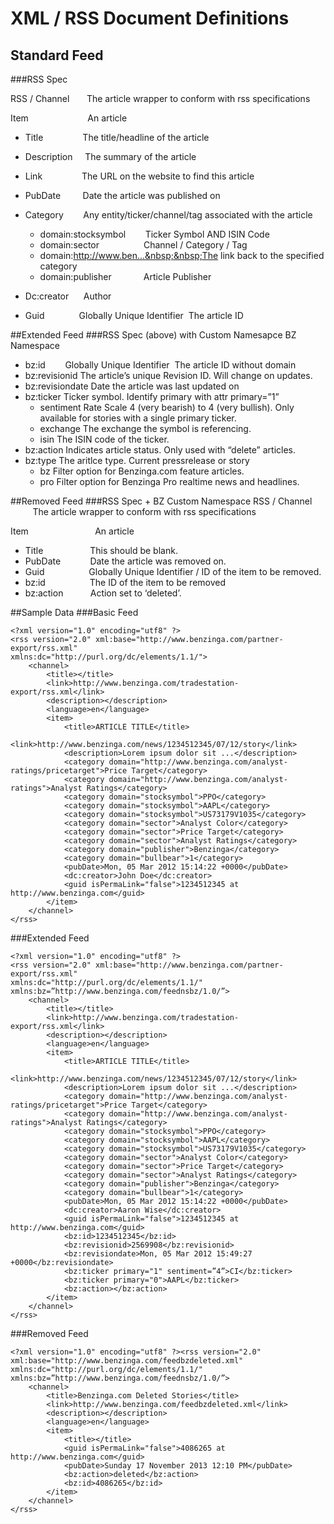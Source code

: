 # XML / RSS Document Definitions
## Standard Feed

###RSS Spec

RSS / Channel &nbsp;&nbsp;&nbsp;&nbsp;&nbsp;&nbsp;The article wrapper to conform with rss specifications

Item &nbsp;&nbsp;&nbsp;&nbsp;&nbsp;&nbsp;&nbsp;&nbsp;&nbsp;&nbsp;&nbsp;&nbsp;&nbsp;&nbsp;&nbsp;&nbsp;&nbsp;&nbsp;&nbsp;&nbsp;&nbsp;&nbsp;&nbsp;An article

* Title &nbsp;&nbsp;&nbsp;&nbsp;&nbsp;&nbsp;&nbsp;&nbsp;&nbsp;&nbsp;&nbsp;&nbsp;&nbsp;&nbsp;&nbsp;The title/headline of the article

* Description &nbsp;&nbsp;&nbsp;&nbsp;The summary of the article
* Link &nbsp;&nbsp;&nbsp;&nbsp;&nbsp;&nbsp;&nbsp;&nbsp;&nbsp;&nbsp;&nbsp;&nbsp;&nbsp;&nbsp;&nbsp;The URL on the website to find this article
* PubDate &nbsp;&nbsp;&nbsp;&nbsp;&nbsp;&nbsp;&nbsp;&nbsp;Date the article was published on
* Category &nbsp;&nbsp;&nbsp;&nbsp;&nbsp;&nbsp;&nbsp;Any entity/ticker/channel/tag associated with the article
	* domain:stock­symbol &nbsp;&nbsp;&nbsp;&nbsp;&nbsp;&nbsp;&nbsp;Ticker Symbol AND ISIN Code
	* domain:sector &nbsp;&nbsp;&nbsp;&nbsp;&nbsp;&nbsp;&nbsp;&nbsp;&nbsp;&nbsp;&nbsp;&nbsp;&nbsp;&nbsp;&nbsp;&nbsp;&nbsp;Channel / Category / Tag
	* domain:http://www.ben...&nbsp;&nbsp;The link back to the specified category
	* domain:publisher &nbsp;&nbsp;&nbsp;&nbsp;&nbsp;&nbsp;&nbsp;&nbsp;&nbsp;&nbsp;&nbsp;&nbsp;Article Publisher
* Dc:creator &nbsp;&nbsp;&nbsp;&nbsp;&nbsp;Author
* Guid &nbsp;&nbsp;&nbsp;&nbsp;&nbsp;&nbsp;&nbsp;&nbsp;&nbsp;&nbsp;&nbsp;&nbsp;&nbsp;Globally Unique Identifier ­ The article ID

##Extended Feed
###RSS Spec (above) with Custom Namesapce
BZ Namespace

* bz:id &nbsp;&nbsp;&nbsp;&nbsp;&nbsp;&nbsp;&nbsp;Globally Unique Identifier ­ The article ID without domain
* bz:revisionid The article’s unique Revision ID. Will change on updates.
* bz:revisiondate Date the article was last updated on
* bz:ticker Ticker symbol. Identify primary with attr primary=”1”
	* sentiment Rate Scale ­4 (very bearish) to 4 (very bullish). Only
available for stories with a single primary ticker.
	* exchange The exchange the symbol is referencing.
	* isin The ISIN code of the ticker.
* bz:action Indicates article status. Only used with “delete” articles.
* bz:type The aritlce type. Current press­release or story
	* bz Filter option for Benzinga.com feature articles.
	* pro Filter option for Benzinga Pro realtime news and headlines.

##Removed Feed
###RSS Spec + BZ Custom Namespace
RSS / Channel &nbsp;&nbsp;&nbsp;&nbsp;&nbsp;&nbsp;&nbsp;&nbsp;&nbsp;The article wrapper to conform with rss specifications

Item &nbsp;&nbsp;&nbsp;&nbsp;&nbsp;&nbsp;&nbsp;&nbsp;&nbsp;&nbsp;&nbsp;&nbsp;&nbsp;&nbsp;&nbsp;&nbsp;&nbsp;&nbsp;&nbsp;&nbsp;&nbsp;&nbsp;&nbsp;&nbsp;&nbsp;&nbsp;An article

* Title &nbsp;&nbsp;&nbsp;&nbsp;&nbsp;&nbsp;&nbsp;&nbsp;&nbsp;&nbsp;&nbsp;&nbsp;&nbsp;&nbsp;&nbsp;&nbsp;&nbsp;&nbsp;This should be blank.
* PubDate &nbsp;&nbsp;&nbsp;&nbsp;&nbsp;&nbsp;&nbsp;&nbsp;&nbsp;&nbsp;&nbsp;Date the article was removed on.
* Guid &nbsp;&nbsp;&nbsp;&nbsp;&nbsp;&nbsp;&nbsp;&nbsp;&nbsp;&nbsp;&nbsp;&nbsp;&nbsp;&nbsp;&nbsp;&nbsp;&nbsp;Globally Unique Identifier / ID of the item to be removed.
* bz:id &nbsp;&nbsp;&nbsp;&nbsp;&nbsp;&nbsp;&nbsp;&nbsp;&nbsp;&nbsp;&nbsp;&nbsp;&nbsp;&nbsp;&nbsp;&nbsp;&nbsp;The ID of the item to be removed
* bz:action &nbsp;&nbsp;&nbsp;&nbsp;&nbsp;&nbsp;&nbsp;&nbsp;&nbsp;&nbsp;Action set to ‘deleted’.

##Sample Data
###Basic Feed
```
<?xml version="1.0" encoding="utf­8" ?>
<rss version="2.0" xml:base="http://www.benzinga.com/partner­export/rss.xml"
xmlns:dc="http://purl.org/dc/elements/1.1/">
	<channel>
		<title></title>
		<link>http://www.benzinga.com/tradestation­export/rss.xml</link>
		<description></description>
		<language>en</language>
		<item>
			<title>ARTICLE TITLE</title>
			<link>http://www.benzinga.com/news/1234512345/07/12/story</link>
			<description>Lorem ipsum dolor sit ...</description>
			<category domain="http://www.benzinga.com/analyst­ratings/price­target">Price Target</category>
			<category domain="http://www.benzinga.com/analyst­ratings">Analyst Ratings</category>
			<category domain="stock­symbol">PPO</category>
			<category domain="stock­symbol">AAPL</category>
			<category domain="stock­symbol">US73179V1035</category>
			<category domain="sector">Analyst Color</category>
			<category domain="sector">Price Target</category>
			<category domain="sector">Analyst Ratings</category>
			<category domain="publisher">Benzinga</category>
			<category domain="bullbear">­1</category>
			<pubDate>Mon, 05 Mar 2012 15:14:22 +0000</pubDate>
			<dc:creator>John Doe</dc:creator>
			<guid isPermaLink="false">1234512345 at http://www.benzinga.com</guid>
		</item>
	</channel>
</rss>
```

###Extended Feed
```
<?xml version="1.0" encoding="utf­8" ?>
<rss version="2.0" xml:base="http://www.benzinga.com/partner­export/rss.xml"
xmlns:dc="http://purl.org/dc/elements/1.1/"
xmlns:bz=”http://www.benzinga.com/feed­ns­bz/1.0/”>
	<channel>
		<title></title>
		<link>http://www.benzinga.com/tradestation­export/rss.xml</link>
		<description></description>
		<language>en</language>
		<item>
			<title>ARTICLE TITLE</title>
			<link>http://www.benzinga.com/news/1234512345/07/12/story</link>
			<description>Lorem ipsum dolor sit ...</description>
			<category domain="http://www.benzinga.com/analyst­ratings/price­target">Price Target</category>
			<category domain="http://www.benzinga.com/analyst­ratings">Analyst Ratings</category>
			<category domain="stock­symbol">PPO</category>
			<category domain="stock­symbol">AAPL</category>
			<category domain="stock­symbol">US73179V1035</category>
			<category domain="sector">Analyst Color</category>
			<category domain="sector">Price Target</category>
			<category domain="sector">Analyst Ratings</category>
			<category domain="publisher">Benzinga</category>
			<category domain="bullbear">­1</category>
			<pubDate>Mon, 05 Mar 2012 15:14:22 +0000</pubDate>
			<dc:creator>Aaron Wise</dc:creator>
			<guid isPermaLink="false">1234512345 at http://www.benzinga.com</guid>
			<bz:id>1234512345</bz:id>
			<bz:revisionid>2569908</bz:revisionid>
			<bz:revisiondate>Mon, 05 Mar 2012 15:49:27 +0000</bz:revisiondate>
			<bz:ticker primary="1" sentiment=”4”>CI</bz:ticker>
			<bz:ticker primary="0">AAPL</bz:ticker>
			<bz:action></bz:action>
		</item>
	</channel>
</rss>
```

###Removed Feed
```
<?xml version="1.0" encoding="utf­8" ?><rss version="2.0"
xml:base="http://www.benzinga.com/feed­bzdeleted.xml" xmlns:dc="http://purl.org/dc/elements/1.1/"
xmlns:bz=”http://www.benzinga.com/feed­ns­bz/1.0/”>
	<channel>
		<title>Benzinga.com Deleted Stories</title>
		<link>http://www.benzinga.com/feed­bzdeleted.xml</link>
		<description></description>
		<language>en</language>
		<item>
			<title></title>
			<guid isPermaLink="false">4086265 at http://www.benzinga.com</guid>
			<pubDate>Sunday 17 November 2013 12:10 PM</pubDate>
			<bz:action>deleted</bz:action>
			<bz:id>4086265</bz:id>
		</item>
	</channel>
</rss>
```